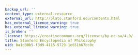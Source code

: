 ```yaml
---
backup_url: ''
content_type: external-resource
external_url: http://plato.stanford.edu/contents.html
has_external_licence_warning: true
has_external_license_warning: true
is_broken: ''
license: https://creativecommons.org/licenses/by-nc-sa/4.0/
title: Stanford Encyclopedia of Philosophy
uid: ba1d30b5-f3d9-4115-9729-1e651b67bc0c
---
```

